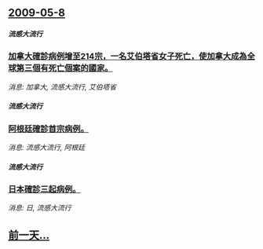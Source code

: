 ## [2009-05-8](/news/2009/05/8/index.md)

##### 流感大流行
### [加拿大確診病例增至214宗，一名艾伯塔省女子死亡，使加拿大成為全球第三個有死亡個案的國家。](/news/2009/05/8/加拿大確診病例增至214宗-一名艾伯塔省女子死亡-使加拿大成為全球第三個有死亡個案的國家.md)
_消息: 加拿大, 流感大流行, 艾伯塔省_

##### 流感大流行
### [阿根廷確診首宗病例。](/news/2009/05/8/阿根廷確診首宗病例.md)
_消息: 流感大流行, 阿根廷_

##### 流感大流行
### [日本確診三起病例。](/news/2009/05/8/日本確診三起病例.md)
_消息: 日, 流感大流行_

## [前一天...](/news/2009/05/7/index.md)

